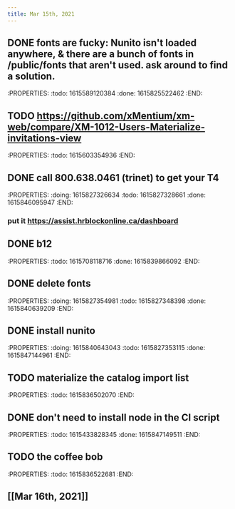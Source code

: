 ```yaml
---
title: Mar 15th, 2021
---
```


## DONE fonts are fucky: Nunito isn't loaded anywhere, & there are a bunch of fonts in /public/fonts that aren't used. ask around to find a solution.
:PROPERTIES:
:todo: 1615589120384
:done: 1615825522462
:END:
## TODO https://github.com/xMentium/xm-web/compare/XM-1012-Users-Materialize-invitations-view
:PROPERTIES:
:todo: 1615603354936
:END:
## DONE call 800.638.0461 (trinet) to get your T4
:PROPERTIES:
:doing: 1615827326634
:todo: 1615827328661
:done: 1615846095947
:END:
### put it https://assist.hrblockonline.ca/dashboard
## DONE b12
:PROPERTIES:
:todo: 1615708118716
:done: 1615839866092
:END:
## DONE delete fonts
:PROPERTIES:
:doing: 1615827354981
:todo: 1615827348398
:done: 1615840639209
:END:
## DONE install nunito
:PROPERTIES:
:doing: 1615840643043
:todo: 1615827353115
:done: 1615847144961
:END:
## TODO materialize the catalog import list
:PROPERTIES:
:todo: 1615836502070
:END:
## DONE don't need to install node in the CI script
:PROPERTIES:
:todo: 1615433828345
:done: 1615847149511
:END:
## TODO the coffee bob
:PROPERTIES:
:todo: 1615836522681
:END:
## [[Mar 16th, 2021]]
